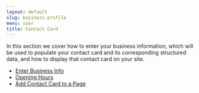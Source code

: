 ```yaml
---
layout: default
slug: business-profile
menu: user
title: Contact Card
---
```

In this section we cover how to enter your business information, which will be used to populate your contact card and its corresponding structured data, and how to display that contact card on your site.

- [Enter Business Info](business-info)
- [Opening Hours](opening-hours)
- [Add Contact Card to a Page](add-to-page)